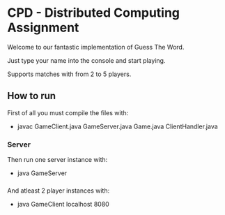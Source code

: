 # CPD - Distributed Computing Assignment

Welcome to our fantastic implementation of Guess The Word.

Just type your name into the console and start playing.

Supports matches with from 2 to 5 players.

## How to run

First of all you must compile the files with:

- javac GameClient.java GameServer.java Game.java ClientHandler.java


### Server

Then run one server instance with:

- java GameServer

###

And atleast 2 player instances with:

- java GameClient localhost 8080


